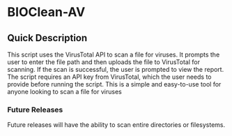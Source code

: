  # BIOClean-AV

## Quick Description
This script uses the VirusTotal API to scan a file for viruses. It prompts the user to enter the file path and then uploads the file to VirusTotal for scanning. If the scan is successful, the user is prompted to view the report. The script requires an API key from VirusTotal, which the user needs to provide before running the script. This is a simple and easy-to-use tool for anyone looking to scan a file for viruses

### Future Releases

Future releases will have the ability to scan entire directories or filesystems.
